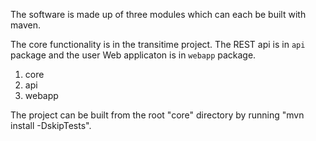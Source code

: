 The software is made up of three modules which can each be built with maven.

The core functionality is in the transitime project. The REST api is in ```api``` package and the user Web applicaton is in ```webapp``` package.

1. core
2. api
3. webapp

The project can be built from the root "core" directory by running "mvn install -DskipTests".
